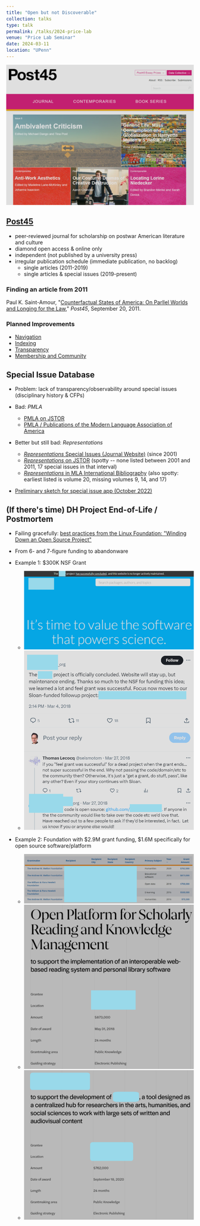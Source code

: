 ```yaml
---
title: "Open but not Discoverable"
collection: talks
type: talk
permalink: /talks/2024-price-lab
venue: "Price Lab Seminar"
date: 2024-03-11
location: "UPenn"
---
```



<img src="../assets/images/talks/post45-home.png" alt="Screenshot of the Post45 home page"/>

## [Post45](https://post45.org)
- peer-reviewed journal for scholarship on postwar American literature and culture
- diamond open access & online only
- independent (not published by a university press)
- irregular publication schedule (immediate publication, no backlog)
  - single articles (2011-2019)
  - single articles & special issues (2019-present)


### Finding an article from 2011
Paul K. Saint-Amour, "[Counterfactual States of America: On Parllel Worlds and Longing for the Law](https://post45.org/2011/09/counterfactual-states-of-america-on-parallel-worlds-and-longing-for-the-law/)," _Post45_, September 20, 2011.

### Planned Improvements
- [Navigation](https://github.com/Post45-Journal/Projects/issues/5)
- [Indexing](https://github.com/Post45-Journal/Projects/issues/37)
- [Transparency](https://arthurzwang.com/project/post45-data-viz)
- [Membership and Community](https://github.com/Post45-Journal/Projects/issues/32)

## Special Issue Database
- Problem: lack of transparency/observability around special issues (disciplinary history & CFPs)
- Bad: _PMLA_
  - [PMLA on JSTOR](https://jstor.org/journal/pmla)
  - [PMLA / Publications of the Modern Language Association of America](https://www.cambridge.org/core/journals/pmla/all-issues)
- Better but still bad: *Representations*
  - [*Representations* Special Issues (Journal Website)](https://online.ucpress.edu/representations/pages/special_issues) (since 2001)
  - [*Representations* on JSTOR](https://www.jstor.org/journal/representations) (spotty -- none listed between 2001 and 2011, 17 special issues in that interval)
  - [*Representations* in MLA International Bibliography](https://web-p-ebscohost-com.proxy.library.upenn.edu/ehost/resultsadvanced?vid=4&sid=d4a4f578-3232-43be-819c-9b78fbb555d6%40redis&bquery=SO+representations+AND+%22special+issue%22&bdata=JmRiPW16aCZ0eXBlPTEmc2VhcmNoTW9kZT1BbmQmc2l0ZT1laG9zdC1saXZl) (also spotty: earliest listed is volume 20, missing volumes 9, 14, and 17)
  
- [Preliminary sketch for special issue app (October 2022)](https://wang-arthur.github.io/special-issues/)


## (If there's time) DH Project End-of-Life / Postmortem
- Failing gracefully: [best practices from the Linux Foundation: "Winding Down an Open Source Project"](https://www.linuxfoundation.org/resources/open-source-guides/winding-down-an-open-source-project)
- From 6- and 7-figure funding to abandonware
- Example 1: $300K NSF Grant
  - <img src="../assets/images/talks/abandonware1-website.png"/>
  - <img src="../assets/images/talks/abandonware1-announcement.png"/>


- Example 2: Foundation with $2.9M grant funding, $1.6M specifically for open source software/platform
  - <img src="../assets/images/talks/abandonware2-grants.png"/>
  - <img src="../assets/images/talks/abandonware2-2018-mellon.png"/>
  - <img src="../assets/images/talks/abandonware2-2020-mellon.png"/>